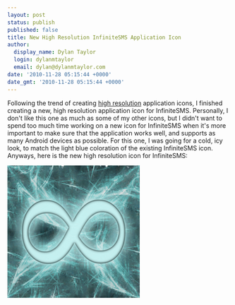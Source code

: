 ```yaml
---
layout: post
status: publish
published: false
title: New High Resolution InfiniteSMS Application Icon
author:
  display_name: Dylan Taylor
  login: dylanmtaylor
  email: dylan@dylanmtaylor.com
date: '2010-11-28 05:15:44 +0000'
date_gmt: '2010-11-28 05:15:44 +0000'
---
```

<p>Following the trend of creating <a class="zem_slink" title="Image resolution" rel="wikipedia" href="http://en.wikipedia.org/wiki/Image_resolution">high resolution</a> application icons, I finished creating a new, high resolution application icon for InfiniteSMS. Personally, I don't like this one as much as some of my other icons, but I didn't want to spend too much time working on a new icon for InfiniteSMS when it's more important to make sure that the application works well, and supports as many Android devices as possible. For this one, I was going for a cold, icy look, to match the light blue coloration of the existing InfiniteSMS icon. Anyways, here is the new high resolution icon for InfiniteSMS:</p>
<p><img class="size-medium wp-image-923 alignnone" title="InfiniteSMS High Resolution Application Icon" src="/images/blog/2010/12/infinitesms-logo-hires-300x300.png" alt="" width="300" height="300" /></p>
<div class="zemanta-pixie" style="margin-top: 10px; height: 15px;"><img class="zemanta-pixie-img" style="border: medium none; float: right;" src="/images/blog/2010/12/pixy10.gif" alt="" /></div>
